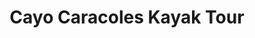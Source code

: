 ---
order: 69
image: "https://cdn.filestackcontent.com/TBBMGxiDSYyBro0alb7y/convert?cache=true&compress=true&quality=90&format=webp&w=1000&fit=max"
title:   Cayo Caracoles Kayak Tour
infose: 8am $39.99 pp | 11:30am $59.99 pp | 4pm $59.99 pp
link: "https://fareharbor.com/embeds/book/kayakingparguera/items/243799/calendar/2025/10/?asn=fhdn&asn-ref=turisteandoenpuertorico&ref=turisteandoenpuertorico&marketplace=yes&flow=no&full-items=yes"
---
